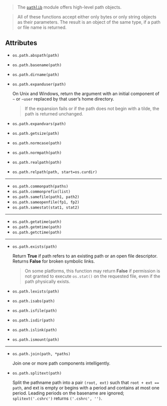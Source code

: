 > The [`pathlib`](./pathlib.md) module offers high-level path objects.

> All of these functions accept either only bytes or only string objects as their parameters. The result is an object of the same type, if a path or file name is returned.

## Attributes

- `os.path.abspath(path)`
- `os.path.basename(path)`
- `os.path.dirname(path)`
- `os.path.expanduser(path)`

    On Unix and Windows, return the argument with an initial component of `~` or `~user` replaced by that user’s home directory.
    
    > If the expansion fails or if the path does not begin with a tilde, the path is returned unchanged.

- `os.path.expandvars(path)`
- `os.path.getsize(path)`
- `os.path.normcase(path)`
- `os.path.normpath(path)`
- `os.path.realpath(path)`
- `os.path.relpath(path, start=os.curdir)`

---

- `os.path.commonpath(paths)`
- `os.path.commonprefix(list)`
- `os.path.samefile(path1, path2)`
- `os.path.sameopenfile(fp1, fp2)`
- `os.path.samestat(stat1, stat2)`

---

- `os.path.getatime(path)`
- `os.path.getmtime(path)`
- `os.path.getctime(path)`

---

- `os.path.exists(path)`

    Return **True** if path refers to an existing path or an open file descriptor. Returns **False** for broken symbolic links.
    
    > On some platforms, this function may return **False** if permission is not granted to execute `os.stat()` on the requested file, even if the path physically exists.

- `os.path.lexists(path)`
- `os.path.isabs(path)`
- `os.path.isfile(path)`
- `os.path.isdir(path)`
- `os.path.islink(path)`
- `os.path.ismount(path)`

---

- `os.path.join(path, *paths)`

    Join one or more path components intelligently.

- `os.path.splitext(path)`

    Split the pathname path into a pair `(root, ext)` such that `root + ext == path`, and ext is empty or begins with a period and contains at most one period. Leading periods on the basename are ignored; `splitext('.cshrc')` returns `('.cshrc', '')`.
